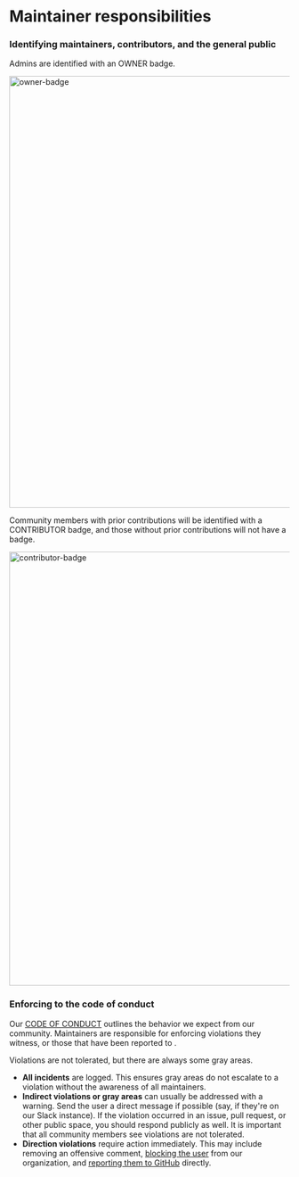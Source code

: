# Maintainer responsibilities

### Identifying maintainers, contributors, and the general public

Admins are identified with an OWNER badge.

<img width="774" alt="owner-badge" src="https://user-images.githubusercontent.com/16547949/33770589-38f46312-dbfc-11e7-97a8-43118a086467.png">

Community members with prior contributions will be identified with a CONTRIBUTOR badge, and those without prior contributions will not have a badge.

<img width="778" alt="contributor-badge" src="https://user-images.githubusercontent.com/16547949/33770637-6f3b5ebc-dbfc-11e7-882b-f7e9dd3d155b.png">

### Enforcing to the code of conduct

Our [CODE OF CONDUCT](templates/code-of-conduct.md) outlines the behavior we expect from our community. Maintainers are responsible for enforcing violations they witness, or those that have been reported to <EMAIL-FROM-CODE-OF-CONDUCT>.

Violations are not tolerated, but there are always some gray areas.

- **All incidents** are logged. This ensures gray areas do not escalate to a violation without the awareness of all maintainers.
- **Indirect violations or gray areas** can usually be addressed with a warning. Send the user a direct message if possible (say, if they're on our Slack instance). If the violation occurred in an issue, pull request, or other public space, you should respond publicly as well. It is important that all community members see violations are not tolerated.
- **Direction violations** require action immediately. This may include removing an offensive comment, [blocking the user](https://help.github.com/articles/blocking-a-user-from-your-organization/) from our organization, and [reporting them to GitHub](https://help.github.com/articles/reporting-abuse-or-spam/) directly.
